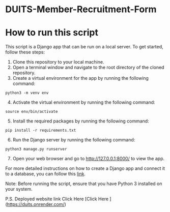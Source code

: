 # DUITS-Member-Recruitment-Form

# How to run this script

This script is a Django app that can be run on a local server. To get started, follow these steps:

1. Clone this repository to your local machine.
2. Open a terminal window and navigate to the root directory of the cloned repository.
3. Create a virtual environment for the app by running the following command:

~~~ 
python3 -m venv env
~~~
4. Activate the virtual environment by running the following command:
~~~
source env/bin/activate
~~~

5. Install the required packages by running the following command:

~~~
pip install -r requirements.txt
~~~
6. Run the Django server by running the following command:
~~~
python3 manage.py runserver
~~~

7. Open your web browser and go to http://127.0.0.1:8000/ to view the app.

For more detailed instructions on how to create a Django app and connect it to a database, you can follow this [link](https://blog.nextideatech.com/how-to-create-a-django-app-and-connect-it-to-a-database/).

Note: Before running the script, ensure that you have Python 3 installed on your system.

P.S. Deployed website link Click Here [Click Here ] (https://duits.onrender.com/)
